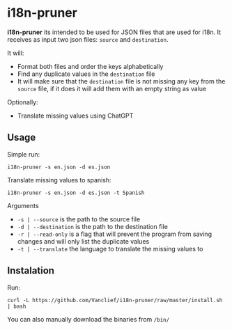 # i18n-pruner

**i18n-pruner** its intended to be used for JSON files that are used for i18n.
It receives as input two json files: `source` and `destination`.

It will:

- Format both files and order the keys alphabetically
- Find any duplicate values in the `destination` file
- It will make sure that the `destination` file is not missing any key from
  the `source` file, if it does it will add them with an empty string as value

Optionally:

- Translate missing values using ChatGPT

## Usage

Simple run:

`i18n-pruner -s en.json -d es.json`

Translate missing values to spanish:

`i18n-pruner -s en.json -d es.json -t Spanish`

Arguments

- `-s | --source` is the path to the source file
- `-d | --destination` is the path to the destination file
- `-r | --read-only` is a flag that will prevent the program from saving changes and will only list the duplicate values
- `-t | --translate` the language to translate the missing values to

## Instalation

Run:

`curl -L https://github.com/Vanclief/i18n-pruner/raw/master/install.sh | bash`

You can also manually download the binaries from `/bin/`
